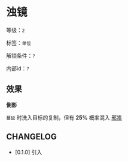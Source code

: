 # 浊镜

等级：`2`

标签：`单位`

解锁条件：`?`

内部id：`?`

## 效果

**倒影**

`蔓延` 时洗入目标的复制，但有 **25%** 概率混入 [邪祟](../卡牌组/邪祟.md)

## CHANGELOG

- [0.1.0] 引入

